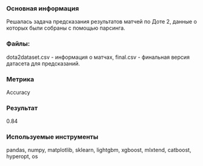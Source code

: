 ### Основная информация
Решалась задача предсказания результатов матчей по Доте 2, данные о которых были собраны с помощью парсинга.
### Файлы:
dota2dataset.csv - информация о матчах, final.csv - финальная версия датасета для предсказаний.
### Метрика
Accuracy
### Результат
0.84
### Используемые инструменты 
pandas, numpy, matplotlib, sklearn, lightgbm, xgboost, mlxtend, catboost, hyperopt, os
